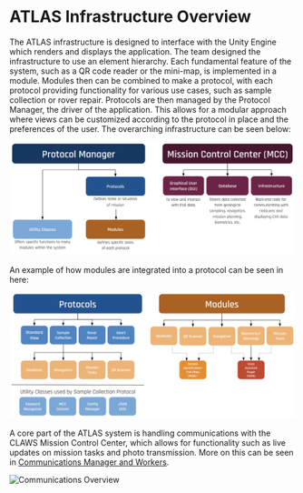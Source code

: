 # ATLAS Infrastructure Overview

The ATLAS infrastructure is designed to interface with the Unity Engine which renders and displays the application. The team designed the infrastructure to use an element hierarchy. Each fundamental feature of the system, such as a QR code reader or the mini-map, is implemented in a module. Modules then can be combined to make a protocol, with each protocol providing functionality for various use cases, such as sample collection or rover repair. Protocols are then managed by the Protocol Manager, the driver of the application. This allows for a modular approach where views can be customized according to the protocol in place and the preferences of the user. The overarching infrastructure can be seen below: 

![Overview](diagrams/architecture_1.png)

An example of how modules are integrated into a protocol can be seen in here:

![Protocol/Module Breakdown](diagrams/architecture_2.png)

A core part of the ATLAS system is handling communications with the CLAWS Mission Control Center, which allows for functionality such as live updates on mission tasks and photo transmission. More on this can be seen in [Communications Manager and Workers](comm_manager_and_worker.md). 

![Communications Overview](diagrams/comm_relay)
